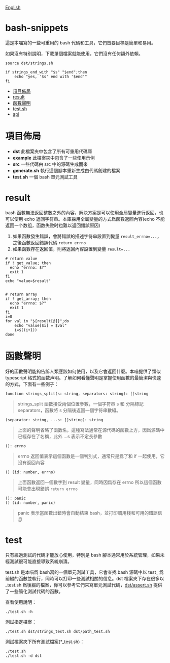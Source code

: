 [English](README.md)

# bash-snippets

這是本喵寫的一些可重用的 bash 代碼和工具，它們首要目標是簡單和易用。

如果沒有特別說明，下載單個檔案就能使用，它們沒有任何額外依賴。

```
source dst/strings.sh

if strings_end_with "$s" "$end";then
    echo "yes, '$s' end with '$end'"
fi
```

- [項目佈局](#項目佈局)
- [result](#result)
- [函數聲明](#函數聲明)
- [test.sh](#test)
- [api](document/zh/README.md)

# 項目佈局

- **dst** 此檔案夾中包含了所有可重用代碼庫
- **example** 此檔案夾中包含了一些使用示例
- **src** 一些代碼由 src 中的源碼生成而來
- **generate.sh** 執行這個腳本重新生成由代碼創建的檔案
- **test.sh** 一個 bash 單元測試工具

# result

bash 函數無法返回整數之外的內容，解決方案是可以使用全局變量進行返回，也可以使用
echo 返回字符串。本庫採用全局變量的方式爲函數返回內容(echo
不能返回一个数组，函数失败时也難以返回錯誤原因)

1. 如果函數發生錯誤，會將錯誤的描述字符串設置到變量
   `result_errno=...`，之後函數返回錯誤代碼 `return errno`
2. 如果函數存在返回值，則將返回內容設置到變量 `result=...`

```
# return value
if ! get_value; then
  echo "errno: $?"
  exit 1
fi
echo "value=$result"


# return array
if ! get_array; then
  echo "errno: $?"
  exit 1
fi
i=0
for val in "${result[@]}";do
    echo "value[$i] = $val"
    i=$((i+1))
done
```

# 函數聲明

好的函數聲明能夠告訴人類應該如何使用，以及它會返回什麼。本喵提供了類似
typescript
格式的函数声明。了解如何看懂聲明是掌握使用函數的最簡潔與快速的方式，下面有一些例子：

```
function strings_split(s: string, separators: string): []string
```

> strings_split 函數接受兩個位置參數，一個字符串 s 和 分隔標記
> separators，函數將 s 分隔後返回一個字符串數組。

```
(separator: string, ...s: []string): string
```

> 上面的聲明省略了函數名，這種寫法通常在源代碼的函數上方，因爲源碼中已經存在了名稱，此外
> ...s 表示不定長參數

```
(): errno
```

> errno 返回值表示這個函數是一個判別式，通常只是爲了和 if
> 一起使用，它沒有返回內容

```
() (id: number, errno)
```

> 上面函數返回一個數字到 result 變量，同時因爲存在 errno
> 所以這個函數可能會出現錯誤 `return errno`

```
(): panic
() (id: number, panic)
```

> panic 表示當函數出錯時會自動結束 bash，並打印調用棧和可用的錯誤信息

# test

只有經過測試的代碼才能放心使用，特別是 bash
腳本通常用於系統管理，如果未經測試很可能直接導致系統崩潰。

test.sh 是本喵爲 bash寫的一個單元測試工具，它會查找 bash 源碼中以 test_
爲前綴的函數並執行，同時可以打印一些測試相關的信息。dst 檔案夾下存在很多以
_test.sh
爲後綴的檔案，你可以參考它們來寫單元測試代碼，[dst/assert.sh](document/zh/assert.md)
提供了一些簡化測試代碼的函數。

查看使用說明：

```
./test.sh -h
```

測試指定檔案：

```
./test.sh dst/strings_test.sh dst/path_test.sh
```

測試檔案夾下所有測試檔案(*_test.sh)：

```
./test.sh
./test.sh -d dst
```
